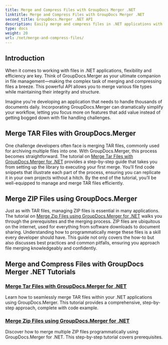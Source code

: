 ```yaml
---
title: Merge and Compress Files with GroupDocs Merger .NET
linktitle: Merge and Compress Files with GroupDocs Merger .NET
second_title: GroupDocs.Merger .NET API
description: Easily merge and compress files in .NET applications with GroupDocs.Merger. Explore tutorials for merging TAR and ZIP files step-by-step.
type: docs
weight: 20
url: /net/merge-and-compress-files/
---
```

## Introduction

When it comes to working with files in .NET applications, flexibility and efficiency are key. Think of GroupDocs.Merger as your ultimate companion in file management—making the complex task of merging and compressing files a breeze. This powerful API allows you to merge various file types while maintaining their integrity and structure.

Imagine you're developing an application that needs to handle thousands of documents daily. Incorporating GroupDocs.Merger can dramatically simplify your workflow, letting you focus more on features that add value instead of getting bogged down with file handling challenges.

## Merge TAR Files with GroupDocs.Merger

One challenge developers often face is merging TAR files, commonly used for archiving multiple files into one. With GroupDocs.Merger, this process becomes straightforward. The tutorial on [Merge Tar Files with GroupDocs.Merger for .NET](./merge-tar-files/) provides a step-by-step guide that takes you from setting up the library to executing your first merge. You’ll find code snippets that illustrate each part of the process, ensuring you can replicate it in your own projects without a hitch. By the end of the tutorial, you’ll be well-equipped to manage and merge TAR files efficiently.

## Merge ZIP Files using GroupDocs.Merger

Just as with TAR files, managing ZIP files is essential in many applications. The tutorial on [Merge Zip Files using GroupDocs.Merger for .NET](./merge-zip-files/) walks you through the prerequisites and the merging process. ZIP files are ubiquitous on the internet, used for everything from software downloads to document sharing. Understanding how to programmatically merge these files is a skill every developer should have. This guide not only covers the how-to but also discusses best practices and common pitfalls, ensuring you approach file merging knowledgeably and confidently.

## Merge and Compress Files with GroupDocs Merger .NET Tutorials
### [Merge Tar Files with GroupDocs.Merger for .NET](./merge-tar-files/)
Learn how to seamlessly merge TAR files within your .NET applications using GroupDocs.Merger. This tutorial provides a comprehensive, step-by-step approach, complete with code example.
### [Merge Zip Files using GroupDocs.Merger for .NET](./merge-zip-files/)
Discover how to merge multiple ZIP files programmatically using GroupDocs.Merger for .NET. This step-by-step tutorial covers prerequisites.